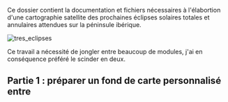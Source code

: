 Ce dossier contient la documentation et fichiers nécessaires à l'élabortion d'une cartographie satellite des prochaines éclipses solaires totales et annulaires attendues sur la péninsule ibérique.

![tres_eclipses](https://github.com/raphadasilva/blog_rdasilva/blob/master/geographie/tres_eclipses/data/eclipses_espana.jpg)

Ce travail a nécessité de jongler entre beaucoup de modules, j'ai en conséquence préféré le scinder en deux.

## Partie 1 : préparer un fond de carte personnalisé entre

